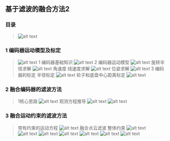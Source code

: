 ## 基于滤波的融合方法2
### 目录
> ![alt text](image.png)

### 1 编码器运动模型及标定
> ![alt text](image-1.png)
> 1 编码器基础知识
> ![alt text](image-2.png)
> 2 编码器运动模型
> ![alt text](image-3.png)
> 旋转半径求解
> ![alt text](image-4.png)
> 角速度 线速度求解
> ![alt text](image-6.png)
> 位姿求解
> ![alt text](image-7.png)
> 3 编码器的标定
> 半径标定
> ![alt text](image-8.png)
> 轮子和底盘中心距离标定
> ![alt text](image-9.png)
> 
### 2 融合编码器的滤波方法
> 1核心思路
> ![alt text](image-10.png)
> 观测方程推导
> ![alt text](image-11.png)
> ![alt text](image-12.png)

### 3 融合运动约束的滤波方法
> 带有约束的运动方程
> ![alt text](image-13.png)
> 融合点云滤波 整体约束
> ![alt text](image-14.png)
> ![alt text](image-15.png)
> ![alt text](image-16.png)
> ![alt text](image-17.png)
> ![alt text](image-18.png)
> ![alt text](image-19.png)
> ![alt text](image-20.png)